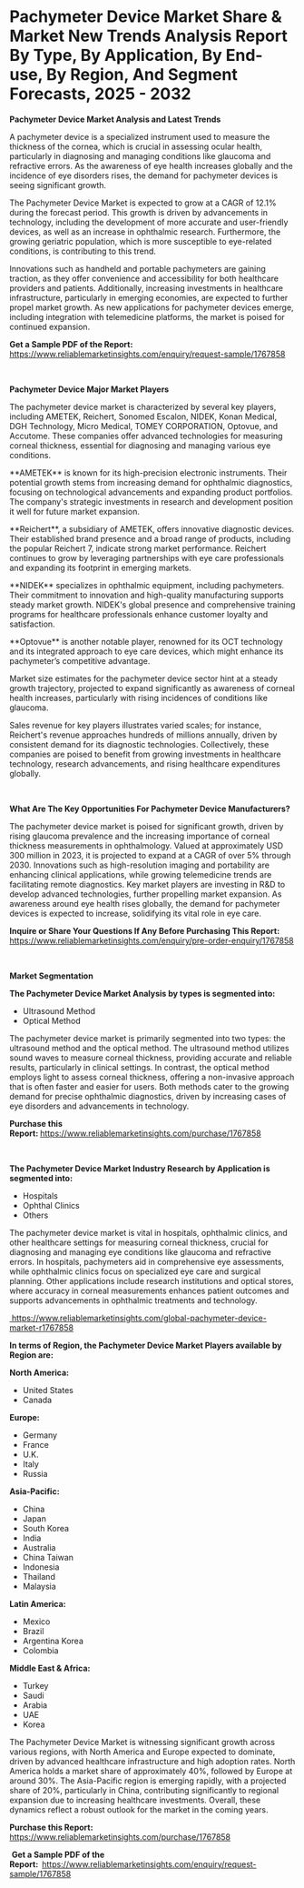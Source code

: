 <p><h1>Pachymeter Device Market Share & Market New Trends Analysis Report By Type, By Application, By End-use, By Region, And Segment Forecasts, 2025 - 2032</h1></p><p><strong>Pachymeter Device Market Analysis and Latest Trends</strong></p>
<p><p>A pachymeter device is a specialized instrument used to measure the thickness of the cornea, which is crucial in assessing ocular health, particularly in diagnosing and managing conditions like glaucoma and refractive errors. As the awareness of eye health increases globally and the incidence of eye disorders rises, the demand for pachymeter devices is seeing significant growth.</p><p>The Pachymeter Device Market is expected to grow at a CAGR of 12.1% during the forecast period. This growth is driven by advancements in technology, including the development of more accurate and user-friendly devices, as well as an increase in ophthalmic research. Furthermore, the growing geriatric population, which is more susceptible to eye-related conditions, is contributing to this trend. </p><p>Innovations such as handheld and portable pachymeters are gaining traction, as they offer convenience and accessibility for both healthcare providers and patients. Additionally, increasing investments in healthcare infrastructure, particularly in emerging economies, are expected to further propel market growth. As new applications for pachymeter devices emerge, including integration with telemedicine platforms, the market is poised for continued expansion.</p></p>
<p><strong>Get a Sample PDF of the Report:&nbsp;</strong> <a href="https://www.reliablemarketinsights.com/enquiry/request-sample/1767858?utm_campaign=2280&utm_medium=2&utm_source=Github&utm_content=ia&utm_term=14042025&utm_id=pachymeter-device">https://www.reliablemarketinsights.com/enquiry/request-sample/1767858</a></p>
<p>&nbsp;</p>
<p><strong>Pachymeter Device Major Market Players</strong></p>
<p><p>The pachymeter device market is characterized by several key players, including AMETEK, Reichert, Sonomed Escalon, NIDEK, Konan Medical, DGH Technology, Micro Medical, TOMEY CORPORATION, Optovue, and Accutome. These companies offer advanced technologies for measuring corneal thickness, essential for diagnosing and managing various eye conditions.</p><p>**AMETEK** is known for its high-precision electronic instruments. Their potential growth stems from increasing demand for ophthalmic diagnostics, focusing on technological advancements and expanding product portfolios. The company's strategic investments in research and development position it well for future market expansion.</p><p>**Reichert**, a subsidiary of AMETEK, offers innovative diagnostic devices. Their established brand presence and a broad range of products, including the popular Reichert 7, indicate strong market performance. Reichert continues to grow by leveraging partnerships with eye care professionals and expanding its footprint in emerging markets.</p><p>**NIDEK** specializes in ophthalmic equipment, including pachymeters. Their commitment to innovation and high-quality manufacturing supports steady market growth. NIDEK's global presence and comprehensive training programs for healthcare professionals enhance customer loyalty and satisfaction.</p><p>**Optovue** is another notable player, renowned for its OCT technology and its integrated approach to eye care devices, which might enhance its pachymeter’s competitive advantage.</p><p>Market size estimates for the pachymeter device sector hint at a steady growth trajectory, projected to expand significantly as awareness of corneal health increases, particularly with rising incidences of conditions like glaucoma. </p><p>Sales revenue for key players illustrates varied scales; for instance, Reichert's revenue approaches hundreds of millions annually, driven by consistent demand for its diagnostic technologies. Collectively, these companies are poised to benefit from growing investments in healthcare technology, research advancements, and rising healthcare expenditures globally.</p></p>
<p>&nbsp;</p>
<p><strong>What Are The Key Opportunities For Pachymeter Device Manufacturers?</strong></p>
<p><p>The pachymeter device market is poised for significant growth, driven by rising glaucoma prevalence and the increasing importance of corneal thickness measurements in ophthalmology. Valued at approximately USD 300 million in 2023, it is projected to expand at a CAGR of over 5% through 2030. Innovations such as high-resolution imaging and portability are enhancing clinical applications, while growing telemedicine trends are facilitating remote diagnostics. Key market players are investing in R&D to develop advanced technologies, further propelling market expansion. As awareness around eye health rises globally, the demand for pachymeter devices is expected to increase, solidifying its vital role in eye care.</p></p>
<p><strong>Inquire or Share Your Questions If Any Before Purchasing This Report:</strong> <a href="https://www.reliablemarketinsights.com/enquiry/pre-order-enquiry/1767858?utm_campaign=2280&utm_medium=2&utm_source=Github&utm_content=ia&utm_term=14042025&utm_id=pachymeter-device">https://www.reliablemarketinsights.com/enquiry/pre-order-enquiry/1767858</a></p>
<p>&nbsp;</p>
<p><strong>Market Segmentation</strong></p>
<p><strong>The Pachymeter Device Market Analysis by types is segmented into:</strong></p>
<p><ul><li>Ultrasound Method</li><li>Optical Method</li></ul></p>
<p><p>The pachymeter device market is primarily segmented into two types: the ultrasound method and the optical method. The ultrasound method utilizes sound waves to measure corneal thickness, providing accurate and reliable results, particularly in clinical settings. In contrast, the optical method employs light to assess corneal thickness, offering a non-invasive approach that is often faster and easier for users. Both methods cater to the growing demand for precise ophthalmic diagnostics, driven by increasing cases of eye disorders and advancements in technology.</p></p>
<p><strong>Purchase this Report:&nbsp;</strong><a href="https://www.reliablemarketinsights.com/purchase/1767858?utm_campaign=2280&utm_medium=2&utm_source=Github&utm_content=ia&utm_term=14042025&utm_id=pachymeter-device">https://www.reliablemarketinsights.com/purchase/1767858</a></p>
<p>&nbsp;</p>
<p><strong>The Pachymeter Device Market Industry Research by Application is segmented into:</strong></p>
<p><ul><li>Hospitals</li><li>Ophthal Clinics</li><li>Others</li></ul></p>
<p><p>The pachymeter device market is vital in hospitals, ophthalmic clinics, and other healthcare settings for measuring corneal thickness, crucial for diagnosing and managing eye conditions like glaucoma and refractive errors. In hospitals, pachymeters aid in comprehensive eye assessments, while ophthalmic clinics focus on specialized eye care and surgical planning. Other applications include research institutions and optical stores, where accuracy in corneal measurements enhances patient outcomes and supports advancements in ophthalmic treatments and technology.</p></p>
<p><a href="https://www.reliablemarketinsights.com/global-pachymeter-device-market-r1767858?utm_campaign=2280&utm_medium=2&utm_source=Github&utm_content=ia&utm_term=14042025&utm_id=pachymeter-device">&nbsp;https://www.reliablemarketinsights.com/global-pachymeter-device-market-r1767858</a></p>
<p><strong>In terms of Region, the Pachymeter Device Market Players available by Region are:</strong></p>
<p>
    <p> <strong> North America: </strong>
        <ul>
            <li>United States</li>
            <li>Canada</li>
        </ul>
        </p> 
    <p> <strong> Europe: </strong>
        <ul>
            <li>Germany</li>
            <li>France</li>
            <li>U.K.</li>
            <li>Italy</li>
            <li>Russia</li>
        </ul>
        </p> 
    <p> <strong> Asia-Pacific: </strong>
        <ul>
            <li>China</li>
            <li>Japan</li>
            <li>South Korea</li>
            <li>India</li>
            <li>Australia</li>
            <li>China Taiwan</li>
            <li>Indonesia</li>
            <li>Thailand</li>
            <li>Malaysia</li>
        </ul>
        </p> 
    <p> <strong> Latin America: </strong>
        <ul>
            <li>Mexico</li>
            <li>Brazil</li>
            <li>Argentina Korea</li>
            <li>Colombia</li>
        </ul>
        </p> 
    <p> <strong> Middle East & Africa: </strong>
        <ul>
            <li>Turkey</li>
            <li>Saudi</li>
            <li>Arabia</li>
            <li>UAE</li>
            <li>Korea</li>
        </ul>
    </p>
    </p>
<p><p>The Pachymeter Device Market is witnessing significant growth across various regions, with North America and Europe expected to dominate, driven by advanced healthcare infrastructure and high adoption rates. North America holds a market share of approximately 40%, followed by Europe at around 30%. The Asia-Pacific region is emerging rapidly, with a projected share of 20%, particularly in China, contributing significantly to regional expansion due to increasing healthcare investments. Overall, these dynamics reflect a robust outlook for the market in the coming years.</p></p>
<p><strong>Purchase this Report: </strong><a href="https://www.reliablemarketinsights.com/purchase/1767858?utm_campaign=2280&utm_medium=2&utm_source=Github&utm_content=ia&utm_term=14042025&utm_id=pachymeter-device">https://www.reliablemarketinsights.com/purchase/1767858</a></p>
<p>&nbsp;<strong>Get a Sample PDF of the Report:&nbsp;&nbsp;</strong><a href="https://www.reliablemarketinsights.com/enquiry/request-sample/1767858?utm_campaign=2280&utm_medium=2&utm_source=Github&utm_content=ia&utm_term=14042025&utm_id=pachymeter-device">https://www.reliablemarketinsights.com/enquiry/request-sample/1767858</a></p>
<p><strong></strong></p>
<p><p></p><p></p><p></p></p>